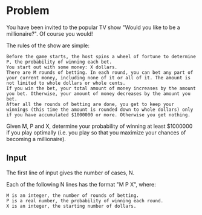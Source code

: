 # Problem

You have been invited to the popular TV show "Would you like to be a millionaire?". Of course you would!

The rules of the show are simple:

    Before the game starts, the host spins a wheel of fortune to determine P, the probability of winning each bet.
    You start out with some money: X dollars.
    There are M rounds of betting. In each round, you can bet any part of your current money, including none of it or all of it. The amount is not limited to whole dollars or whole cents.
    If you win the bet, your total amount of money increases by the amount you bet. Otherwise, your amount of money decreases by the amount you bet.
    After all the rounds of betting are done, you get to keep your winnings (this time the amount is rounded down to whole dollars) only if you have accumulated $1000000 or more. Otherwise you get nothing.

Given M, P and X, determine your probability of winning at least $1000000 if you play optimally (i.e. you play so that you maximize your chances of becoming a millionaire).

## Input

The first line of input gives the number of cases, N.

Each of the following N lines has the format "M P X", where:

    M is an integer, the number of rounds of betting.
    P is a real number, the probability of winning each round.
    X is an integer, the starting number of dollars.
